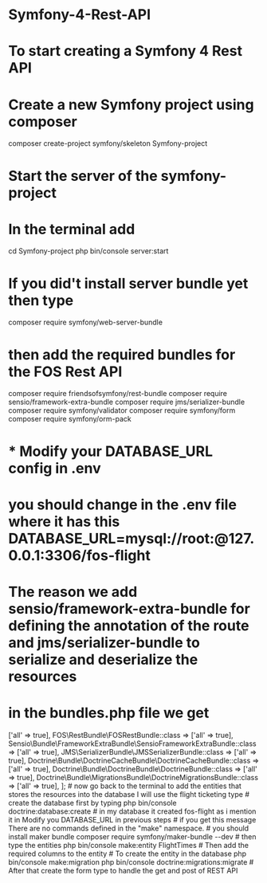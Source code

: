# Symfony-4-Rest-API
# To start creating a Symfony 4 Rest API
# Create a new Symfony project using composer
composer create-project symfony/skeleton Symfony-project
# Start the server of the symfony-project 
# In the terminal add
cd Symfony-project
php bin/console server:start
# If you did't install server bundle yet then type
composer require symfony/web-server-bundle
# then add the required bundles for the FOS Rest API
composer require friendsofsymfony/rest-bundle
composer require sensio/framework-extra-bundle
composer require jms/serializer-bundle
composer require symfony/validator
composer require symfony/form
composer require symfony/orm-pack
#  * Modify your DATABASE_URL config in .env
# you should change in the .env file where it has this DATABASE_URL=mysql://root:@127.0.0.1:3306/fos-flight
# The reason we add sensio/framework-extra-bundle for defining the annotation of the route and jms/serializer-bundle to serialize and deserialize the resources
# in the bundles.php file we get
<?php

return [
    Symfony\Bundle\FrameworkBundle\FrameworkBundle::class => ['all' => true],
    FOS\RestBundle\FOSRestBundle::class => ['all' => true],
    Sensio\Bundle\FrameworkExtraBundle\SensioFrameworkExtraBundle::class => ['all' => true],
    JMS\SerializerBundle\JMSSerializerBundle::class => ['all' => true],
    Doctrine\Bundle\DoctrineCacheBundle\DoctrineCacheBundle::class => ['all' => true],
    Doctrine\Bundle\DoctrineBundle\DoctrineBundle::class => ['all' => true],
    Doctrine\Bundle\MigrationsBundle\DoctrineMigrationsBundle::class => ['all' => true],
];
# now go back to the terminal to add the entities that stores the resources into the database I will use the flight ticketing type
# create the database first by typing
php bin/console doctrine:database:create
# in my database it created fos-flight as i mention it in Modify you DATABASE_URL in previous steps
# if you get this message There are no commands defined in the "make" namespace.
# you should install maker bundle
composer require symfony/maker-bundle --dev 
# then type the entities
php bin/console make:entity FlightTimes
# Then add the required columns to the entity
# To create the entity in the database 
php bin/console make:migration
php bin/console doctrine:migrations:migrate
# After that create the form type to handle the get and post of REST API




